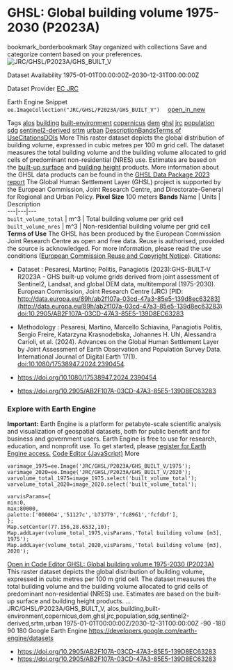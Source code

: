  
#  GHSL: Global building volume 1975-2030 (P2023A) 
bookmark_borderbookmark Stay organized with collections  Save and categorize content based on your preferences.
![JRC/GHSL/P2023A/GHS_BUILT_V](https://developers.google.com/earth-engine/datasets/images/JRC/JRC_GHSL_P2023A_GHS_BUILT_V_sample.png) 

Dataset Availability
    1975-01-01T00:00:00Z–2030-12-31T00:00:00Z 

Dataset Provider
     [ EC JRC ](https://ghsl.jrc.ec.europa.eu/ghs_buV2023.php) 

Earth Engine Snippet
     `    ee.ImageCollection("JRC/GHSL/P2023A/GHS_BUILT_V")   ` [ open_in_new ](https://code.earthengine.google.com/?scriptPath=Examples:Datasets/JRC/JRC_GHSL_P2023A_GHS_BUILT_V) 

Tags
     [alos](https://developers.google.com/earth-engine/datasets/tags/alos) [building](https://developers.google.com/earth-engine/datasets/tags/building) [built-environment](https://developers.google.com/earth-engine/datasets/tags/built-environment) [copernicus](https://developers.google.com/earth-engine/datasets/tags/copernicus) [dem](https://developers.google.com/earth-engine/datasets/tags/dem) [ghsl](https://developers.google.com/earth-engine/datasets/tags/ghsl) [jrc](https://developers.google.com/earth-engine/datasets/tags/jrc) [population](https://developers.google.com/earth-engine/datasets/tags/population) [sdg](https://developers.google.com/earth-engine/datasets/tags/sdg) [sentinel2-derived](https://developers.google.com/earth-engine/datasets/tags/sentinel2-derived) [srtm](https://developers.google.com/earth-engine/datasets/tags/srtm) [urban](https://developers.google.com/earth-engine/datasets/tags/urban)
[Description](https://developers.google.com/earth-engine/datasets/catalog/JRC_GHSL_P2023A_GHS_BUILT_V#description)[Bands](https://developers.google.com/earth-engine/datasets/catalog/JRC_GHSL_P2023A_GHS_BUILT_V#bands)[Terms of Use](https://developers.google.com/earth-engine/datasets/catalog/JRC_GHSL_P2023A_GHS_BUILT_V#terms-of-use)[Citations](https://developers.google.com/earth-engine/datasets/catalog/JRC_GHSL_P2023A_GHS_BUILT_V#citations)[DOIs](https://developers.google.com/earth-engine/datasets/catalog/JRC_GHSL_P2023A_GHS_BUILT_V#dois) More
This raster dataset depicts the global distribution of building volume, expressed in cubic metres per 100 m grid cell. The dataset measures the total building volume and the building volume allocated to grid cells of predominant non-residential (NRES) use. Estimates are based on the [built-up surface](https://developers.google.com/earth-engine/datasets/catalog/JRC_GHSL_P2023A_GHS_BUILT_S) and [building height](https://developers.google.com/earth-engine/datasets/catalog/JRC_GHSL_P2023A_GHS_BUILT_H) products.
More information about the GHSL data products can be found in the [GHSL Data Package 2023 report](https://ghsl.jrc.ec.europa.eu/documents/GHSL_Data_Package_2023.pdf?t=1683540422)
The Global Human Settlement Layer (GHSL) project is supported by the European Commission, Joint Research Centre, and Directorate-General for Regional and Urban Policy.
**Pixel Size** 100 meters 
**Bands**
Name | Units | Description  
---|---|---  
`built_volume_total` | m^3 | Total building volume per grid cell  
`built_volume_nres` | m^3 | Non-residential building volume per grid cell  
**Terms of Use**
The GHSL has been produced by the European Commission Joint Research Centre as open and free data. Reuse is authorised, provided the source is acknowledged. For more information, please read the use conditions ([European Commission Reuse and Copyright Notice](https://ec.europa.eu/info/legal-notice_en)).
Citations:
  * Dataset : Pesaresi, Martino; Politis, Panagiotis (2023):GHS-BUILT-V R2023A - GHS built-up volume grids derived from joint assessment of Sentinel2, Landsat, and global DEM data, multitemporal (1975-2030). European Commission, Joint Research Centre (JRC) [PID: http://data.europa.eu/89h/ab2f107a-03cd-47a3-85e5-139d8ec63283](http://data.europa.eu/89h/ab2f107a-03cd-47a3-85e5-139d8ec63283) [doi:10.2905/AB2F107A-03CD-47A3-85E5-139D8EC63283](https://doi.org/10.2905/AB2F107A-03CD-47A3-85E5-139D8EC63283)
  * Methodology : Pesaresi, Martino, Marcello Schiavina, Panagiotis Politis, Sergio Freire, Katarzyna Krasnodebska, Johannes H. Uhl, Alessandra Carioli, et al. (2024). Advances on the Global Human Settlement Layer by Joint Assessment of Earth Observation and Population Survey Data. International Journal of Digital Earth 17(1). [doi:10.1080/17538947.2024.2390454](https://doi.org/10.1080/17538947.2024.2390454).


  * [ https://doi.org/10.1080/17538947.2024.2390454 ](https://doi.org/10.1080/17538947.2024.2390454)
  * [ https://doi.org/10.2905/AB2F107A-03CD-47A3-85E5-139D8EC63283 ](https://doi.org/10.2905/AB2F107A-03CD-47A3-85E5-139D8EC63283)


### Explore with Earth Engine
**Important:** Earth Engine is a platform for petabyte-scale scientific analysis and visualization of geospatial datasets, both for public benefit and for business and government users. Earth Engine is free to use for research, education, and nonprofit use. To get started, please [register for Earth Engine access.](https://console.cloud.google.com/earth-engine)
[Code Editor (JavaScript)](https://developers.google.com/earth-engine/datasets/catalog/JRC_GHSL_P2023A_GHS_BUILT_V#code-editor-javascript-sample) More
```
varimage_1975=ee.Image('JRC/GHSL/P2023A/GHS_BUILT_V/1975');
varimage_2020=ee.Image('JRC/GHSL/P2023A/GHS_BUILT_V/2020');
varvolume_total_1975=image_1975.select('built_volume_total');
varvolume_total_2020=image_2020.select('built_volume_total');

varvisParams={
min:0,
max:80000,
palette:['000004','51127c','b73779','fc8961','fcfdbf'],
};
Map.setCenter(77.156,28.6532,10);
Map.addLayer(volume_total_1975,visParams,'Total building volume [m3], 1975');
Map.addLayer(volume_total_2020,visParams,'Total building volume [m3], 2020');
```
[ Open in Code Editor ](https://code.earthengine.google.com/?scriptPath=Examples:Datasets/JRC/JRC_GHSL_P2023A_GHS_BUILT_V)
[ GHSL: Global building volume 1975-2030 (P2023A) ](https://developers.google.com/earth-engine/datasets/catalog/JRC_GHSL_P2023A_GHS_BUILT_V)
This raster dataset depicts the global distribution of building volume, expressed in cubic metres per 100 m grid cell. The dataset measures the total building volume and the building volume allocated to grid cells of predominant non-residential (NRES) use. Estimates are based on the built-up surface and building height products. …
JRC/GHSL/P2023A/GHS_BUILT_V, alos,building,built-environment,copernicus,dem,ghsl,jrc,population,sdg,sentinel2-derived,srtm,urban 
1975-01-01T00:00:00Z/2030-12-31T00:00:00Z
-90 -180 90 180 
Google Earth Engine
https://developers.google.com/earth-engine/datasets
  * [ https://doi.org/10.2905/AB2F107A-03CD-47A3-85E5-139D8EC63283 ](https://doi.org/https://ghsl.jrc.ec.europa.eu/ghs_buV2023.php)
  * [ https://doi.org/10.2905/AB2F107A-03CD-47A3-85E5-139D8EC63283 ](https://doi.org/https://developers.google.com/earth-engine/datasets/catalog/JRC_GHSL_P2023A_GHS_BUILT_V)


